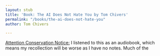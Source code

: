 ```yaml
---
layout: stub
title: 'Book: The AI Does Not Hate You by Tom Chivers'
permalink: "/books/the-ai-does-not-hate-you"
author: Tom Chivers

---
```

[Attention Conservation Notice:](../attention_policy) I listened to this as an audiobook, which means my recollection will be worse as I have no notes. Much of the